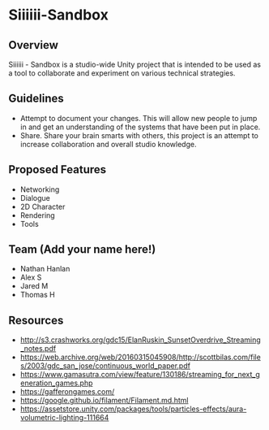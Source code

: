 # Siiiiii-Sandbox

## Overview
Siiiiii - Sandbox is a studio-wide Unity project that is intended to be used as a tool to collaborate and experiment on various technical strategies.

## Guidelines
- Attempt to document your changes. This will allow new people to jump in and get an understanding of the systems that have been put in place.
- Share. Share your brain smarts with others, this project is an attempt to increase collaboration and overall studio knowledge.

## Proposed Features
- Networking
- Dialogue
- 2D Character
- Rendering
- Tools

## Team (Add your name here!)
- Nathan Hanlan
- Alex S
- Jared M
- Thomas H

## Resources
- http://s3.crashworks.org/gdc15/ElanRuskin_SunsetOverdrive_Streaming_notes.pdf
- https://web.archive.org/web/20160315045908/http://scottbilas.com/files/2003/gdc_san_jose/continuous_world_paper.pdf
- https://www.gamasutra.com/view/feature/130186/streaming_for_next_generation_games.php
- https://gafferongames.com/
- https://google.github.io/filament/Filament.md.html
- https://assetstore.unity.com/packages/tools/particles-effects/aura-volumetric-lighting-111664

